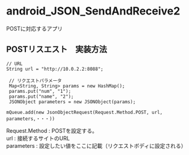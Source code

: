 # android_JSON_SendAndReceive2
POSTに対応するアプリ

## POSTリスエスト　実装方法

```
// URL  
String url = "http://10.0.2.2:8088";  

 // リクエストパラメータ  
 Map<String, String> params = new HashMap();  
 params.put("num", "1");  
 params.put("name", "2");  
 JSONObject parameters = new JSONObject(params);  

mQueue.add(new JsonObjectRequest(Request.Method.POST, url, parameters,・・・))  
```
Request.Method : POSTを設定する。  
url            : 接続するサイトのURL  
parameters     : 設定したい値をここに記載（リクエストボディに設定される）  

